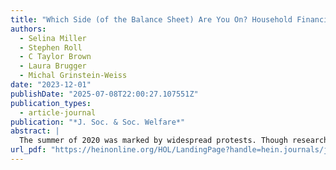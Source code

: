 ```yaml
---
title: "Which Side (of the Balance Sheet) Are You On? Household Financial Resources and Participation in the 2020 Protests"
authors:
  - Selina Miller
  - Stephen Roll
  - C Taylor Brown
  - Laura Brugger
  - Michal Grinstein-Weiss
date: "2023-12-01"
publishDate: "2025-07-08T22:00:27.107551Z"
publication_types:
  - article-journal
publication: "*J. Soc. & Soc. Welfare*"
abstract: |
  The summer of 2020 was marked by widespread protests. Though research has often examined the predictors of protest participation, there exists little work examining the relationship between different types of wealth and protesting. Drawing on resource-based theories of protest participation and asset-based theories of civic engagement, we constructed regression models disentangling relationships between income, liquid assets, investment assets, homeownership, and protesting. Using a national survey administered during the protests, we find that liquid assets are negatively associated, homeownership is positively associated, and investment assets exhibit a non-linear association with protesting. These relationships hold when controlling for income, demographics, and ideology, but largely disappear when controlling for measures of economic vulnerability. These results are consistent across different protest types. Our work speaks to the role of protests as a means of political participation for economically marginalized groups and contributes to our knowledge of the intersection between economic indicators and political behaviors. Further, this work highlights how individual and contextual factors influence political behavior in varied ways, which has implications for protest organizers, civic engagement promoters, as well as policies aimed at protecting the right to protest.
url_pdf: "https://heinonline.org/HOL/LandingPage?handle=hein.journals/jrlsasw50&div=38&id=&page="
---
```

